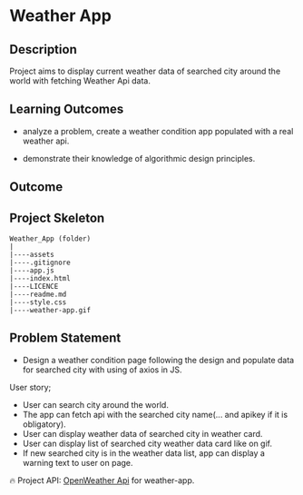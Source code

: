 # Weather App

## Description

Project aims to display current weather data of searched city around the world with fetching Weather Api data.

## Learning Outcomes

- analyze a problem, create a weather condition app populated with a real weather api.

- demonstrate their knowledge of algorithmic design principles.

## Outcome

## Project Skeleton

```
Weather_App (folder)
|
|----assets
|----.gitignore
|----app.js
|----index.html
|----LICENCE
|----readme.md
|----style.css
|----weather-app.gif
```

## Problem Statement

- Design a weather condition page following the design and populate data for searched city with using of axios in JS.

User story;

- User can search city around the world.
- The app can fetch api with the searched city name(... and apikey if it is obligatory).
- User can display weather data of searched city in weather card.
- User can display list of searched city weather data card like on gif.
- If new searched city is in the weather data list, app can display a warning text to user on page.

🔥 Project API: [OpenWeather Api](https://openweathermap.org/) for weather-app.
